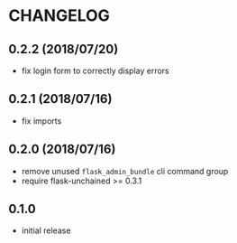 # CHANGELOG

## 0.2.2 (2018/07/20)

* fix login form to correctly display errors

## 0.2.1 (2018/07/16)

* fix imports

## 0.2.0 (2018/07/16)

* remove unused `flask_admin_bundle` cli command group
* require flask-unchained >= 0.3.1

## 0.1.0

* initial release
